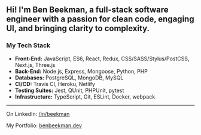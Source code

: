 ## Hi! I'm Ben Beekman, a full-stack software engineer with a passion for clean code, engaging UI, and bringing clarity to complexity.

### My Tech Stack
* **Front-End:** JavaScript, ES6, React, Redux, CSS/SASS/Stylus/PostCSS, Next.js, Three.js
* **Back-End:** Node.js, Express, Mongoose, Python, PHP
* **Databases:** PostgreSQL, MongoDB, MySQL
* **CI/CD:** Travis CI, Heroku, Netlify
* **Testing Suites:** Jest, QUnit, PHPUnit, pytest
* **Infrastructure:** TypeScript, Git, ESLint, Docker, webpack
****

On LinkedIn: [/in/beekman](https://linkedin.com/in/beekman)

My Portfolio: [benbeekman.dev](https://benbeekman.dev)
